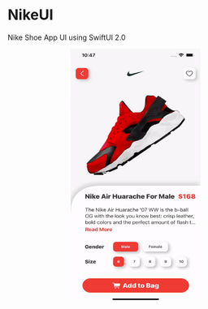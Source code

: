 # NikeUI
Nike Shoe App UI using SwiftUI 2.0

<p align="center">
  <img src="NikeUI.gif" width="256" height="500" title="Nike UI">
</p>
